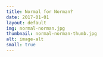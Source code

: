 ```yaml
---
title: Normal for Norman?
date: 2017-01-01
layout: default
img: normal-norman.jpg
thumbnail: normal-norman-thumb.jpg
alt: image-alt
small: true
---
```

